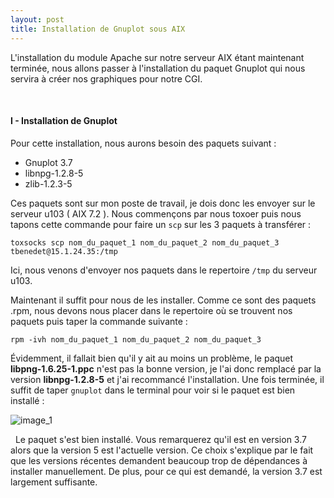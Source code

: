 ```yaml
---
layout: post
title: Installation de Gnuplot sous AIX
---
```

L'installation du module Apache sur notre serveur AIX étant maintenant terminée, nous allons passer à l'installation du paquet Gnuplot qui nous servira à créer nos graphiques pour notre CGI.

&nbsp;
#### __I - Installation de Gnuplot__ 

Pour cette installation, nous aurons besoin des paquets suivant :

- Gnuplot 3.7
- libnpg-1.2.8-5
- zlib-1.2.3-5

Ces paquets sont sur mon poste de travail, je dois donc les envoyer sur le serveur u103 ( AIX 7.2 ). Nous commençons par nous toxoer puis nous tapons cette commande pour faire un `scp` sur les 3 paquets à transférer :
```
toxsocks scp nom_du_paquet_1 nom_du_paquet_2 nom_du_paquet_3 tbenedet@15.1.24.35:/tmp
```

Ici, nous venons d'envoyer nos paquets dans le repertoire `/tmp` du serveur u103.

Maintenant il suffit pour nous de les installer. Comme ce sont des paquets .rpm, nous devons nous placer dans le repertoire où se trouvent nos paquets puis taper la commande suivante :
```
rpm -ivh nom_du_paquet_1 nom_du_paquet_2 nom_du_paquet_3
```

Évidemment, il fallait bien qu'il y ait au moins un problème, le paquet __libpng-1.6.25-1.ppc__ n'est pas la bonne version, je l'ai donc remplacé par la version __libnpg-1.2.8-5__ et j'ai recommancé l'installation. Une fois terminée, il suffit de taper `gnuplot` dans le terminal pour voir si le paquet est bien installé :

![image_1](http://image.noelshack.com/fichiers/2019/31/1/1564405327-gnuplot-ok.png)

&nbsp;
Le paquet s'est bien installé. Vous remarquerez qu'il est en version 3.7 alors que la version 5 est l'actuelle version. Ce choix s'explique par le fait que les versions récentes demandent beaucoup trop de dépendances à installer manuellement. De plus, pour ce qui est demandé, la version 3.7 est largement suffisante.
